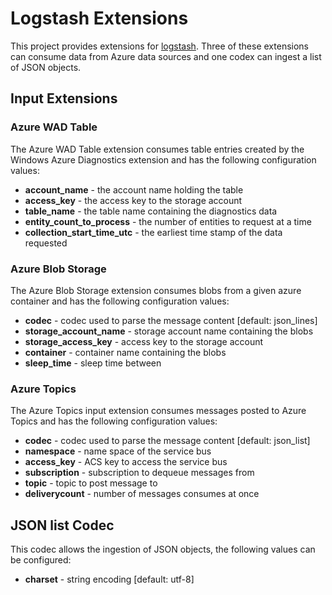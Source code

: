 # Logstash Extensions
This project provides extensions for [logstash](http://logstash.net/). Three of these extensions can consume data from Azure data sources and one codex can ingest a list of JSON objects.

## Input Extensions
### Azure WAD Table
The Azure WAD Table extension consumes table entries created by the Windows Azure Diagnostics extension and has the following configuration values:
- **account_name** - the account name holding the table
- **access_key** - the access key to the storage account
- **table_name** - the table name containing the diagnostics data
- **entity_count_to_process** - the number of entities to request at a time
- **collection_start_time_utc** - the earliest time stamp of the data requested

### Azure Blob Storage
The Azure Blob Storage extension consumes blobs from a given azure container and has the following configuration values:
- **codec** - codec used to parse the message content [default: json_lines]
- **storage_account_name** - storage account name containing the blobs
- **storage_access_key** - access key to the storage account
- **container** - container name containing the blobs
- **sleep_time** - sleep time between 

### Azure Topics
The Azure Topics input extension consumes messages posted to Azure Topics and has the following configuration values:
- **codec** - codec used to parse the message content [default: json_list]
- **namespace** - name space of the service bus
- **access_key** - ACS key to access the service bus
- **subscription** - subscription to dequeue messages from
- **topic** - topic to post message to
- **deliverycount** - number of messages consumes at once

## JSON list Codec
This codec allows the ingestion of JSON objects, the following values can be configured:
- **charset** - string encoding [default: utf-8]
